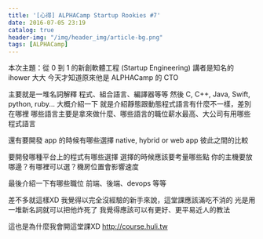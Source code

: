 ```yaml
---
title: '[心得] ALPHACamp Startup Rookies #7'
date: 2016-07-05 23:19
catalog: true
header-img: "/img/header_img/article-bg.png"
tags: [ALPHACamp]
---
```

本次主題：從 0 到 1 的新創軟體工程 (Startup Engineering)
講者是知名的 ihower 大大
今天才知道原來他是 ALPHACamp 的 CTO

主要就是一堆名詞解釋
程式、組合語言、編譯器等等
然後 C, C++, Java, Swift, python, ruby... 大概介紹一下
就是介紹靜態跟動態程式語言有什麼不一樣，差別在哪裡
哪些語言主要是拿來做什麼、哪些語言的職位薪水最高、大公司有用哪些程式語言

還有要開發 app 的時候有哪些選擇
native, hybrid or web app
彼此之間的比較

要開發哪種平台上的程式有哪些選擇
選擇的時候應該要考量哪些點
你的主機要放哪邊？有哪裡可以選？機房位置會影響速度

最後介紹一下有哪些職位
前端、後端、devops 等等

差不多就這樣XD
我覺得以完全沒經驗的新手來說，這堂課應該滿吃不消的
光是用一堆新名詞就可以把他炸死了
我覺得應該可以有更好、更平易近人的教法

這也是為什麼我會開這堂課XD
http://course.huli.tw